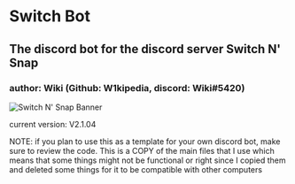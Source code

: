 # Switch Bot
## The discord bot for the discord server Switch N' Snap
### author: Wiki (Github: W1kipedia, discord: Wiki#5420)

![Switch N' Snap Banner](https://user-images.githubusercontent.com/13318752/108582227-6d3af100-72f7-11eb-8670-e7514d4d0d17.png)


current version: V2.1.04


NOTE: if you plan to use this as a template for your own discord bot, make sure to review the code. This is a COPY of the main files that I use which means that some things might not be functional or right since I copied them and deleted some things for it to be compatible with other computers
